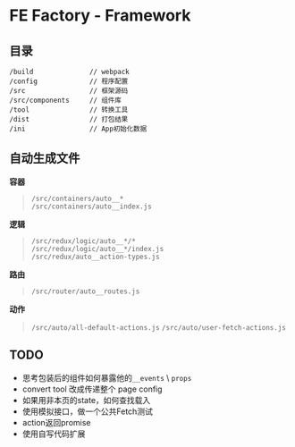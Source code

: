 # FE Factory - Framework

## 目录

```
/build              // webpack
/config             // 程序配置
/src                // 框架源码
/src/components     // 组件库
/tool               // 转换工具
/dist               // 打包结果
/ini                // App初始化数据
```

## 自动生成文件

**容器**

>```/src/containers/auto__*``` </br>
>```/src/containers/auto__index.js```

**逻辑**

> ```/src/redux/logic/auto__*/*```</br>
> ```/src/redux/logic/auto__*/index.js```</br>
> ```/src/redux/auto__action-types.js```

**路由**

> ```/src/router/auto__routes.js```

**动作**

> ```/src/auto/all-default-actions.js```
> ```/src/auto/user-fetch-actions.js```


## TODO

* 思考包装后的组件如何暴露他的```__events``` \ ```props```
* convert tool 改成传递整个 page config
* 如果用非本页的state，如何查找载入
* 使用模拟接口，做一个公共Fetch测试
* action返回promise
* 使用自写代码扩展